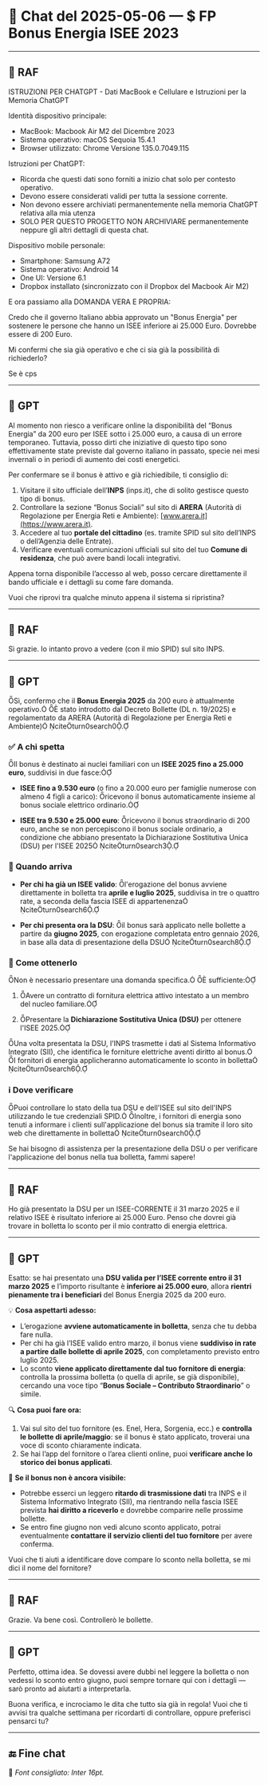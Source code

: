 # 📅 Chat del 2025-05-06 — $ FP Bonus Energia ISEE 2023

---

## 👤 **RAF**

ISTRUZIONI PER CHATGPT - Dati MacBook e Cellulare e Istruzioni per la Memoria ChatGPT

Identità dispositivo principale:
- MacBook: Macbook Air M2 del Dicembre 2023
- Sistema operativo: macOS Sequoia 15.4.1
- Browser utilizzato: Chrome Versione 135.0.7049.115

Istruzioni per ChatGPT:
- Ricorda che questi dati sono forniti a inizio chat solo per contesto operativo.
- Devono essere considerati validi per tutta la sessione corrente.
- Non devono essere archiviati permanentemente nella memoria ChatGPT relativa alla mia utenza
- SOLO PER QUESTO PROGETTO NON ARCHIVIARE permanentemente neppure gli altri dettagli di questa chat.

Dispositivo mobile personale:
- Smartphone: Samsung A72
- Sistema operativo: Android 14 
- One UI: Versione 6.1
- Dropbox installato (sincronizzato con il Dropbox del Macbook Air M2)

E ora passiamo alla DOMANDA VERA E PROPRIA:

Credo che il governo Italiano abbia approvato un "Bonus Energia" per sostenere le persone che hanno un ISEE inferiore ai 25.000 Euro. Dovrebbe essere di 200 Euro.

Mi confermi che sia già operativo e che ci sia già la possibilità di richiederlo?

Se è cps

---

## 🤖 **GPT**

Al momento non riesco a verificare online la disponibilità del “Bonus Energia” da 200 euro per ISEE sotto i 25.000 euro, a causa di un errore temporaneo. Tuttavia, posso dirti che iniziative di questo tipo sono effettivamente state previste dal governo italiano in passato, specie nei mesi invernali o in periodi di aumento dei costi energetici.

Per confermare se il bonus è attivo e già richiedibile, ti consiglio di:

1. Visitare il sito ufficiale dell’**INPS** (inps.it), che di solito gestisce questo tipo di bonus.
2. Controllare la sezione “Bonus Sociali” sul sito di **ARERA** (Autorità di Regolazione per Energia Reti e Ambiente): [www.arera.it](https://www.arera.it).
3. Accedere al tuo **portale del cittadino** (es. tramite SPID sul sito dell’INPS o dell’Agenzia delle Entrate).
4. Verificare eventuali comunicazioni ufficiali sul sito del tuo **Comune di residenza**, che può avere bandi locali integrativi.

Appena torna disponibile l’accesso al web, posso cercare direttamente il bando ufficiale e i dettagli su come fare domanda.

Vuoi che riprovi tra qualche minuto appena il sistema si ripristina?

---

## 👤 **RAF**

Sì grazie. Io intanto provo a vedere (con il mio SPID) sul sito INPS.

---

## 🤖 **GPT**

Sì, confermo che il **Bonus Energia 2025** da 200 euro è attualmente operativo. È stato introdotto dal Decreto Bollette (DL n. 19/2025) e regolamentato da ARERA (Autorità di Regolazione per Energia Reti e Ambiente) citeturn0search0.

### ✅ A chi spetta

Il bonus è destinato ai nuclei familiari con un **ISEE 2025 fino a 25.000 euro**, suddivisi in due fasce:

- **ISEE fino a 9.530 euro** (o fino a 20.000 euro per famiglie numerose con almeno 4 figli a carico): ricevono il bonus automaticamente insieme al bonus sociale elettrico ordinario.

- **ISEE tra 9.530 e 25.000 euro**: ricevono il bonus straordinario di 200 euro, anche se non percepiscono il bonus sociale ordinario, a condizione che abbiano presentato la Dichiarazione Sostitutiva Unica (DSU) per l'ISEE 2025 citeturn0search3.

### 📆 Quando arriva

- **Per chi ha già un ISEE valido**: l'erogazione del bonus avviene direttamente in bolletta tra **aprile e luglio 2025**, suddivisa in tre o quattro rate, a seconda della fascia ISEE di appartenenza citeturn0search6.

- **Per chi presenta ora la DSU**: il bonus sarà applicato nelle bollette a partire da **giugno 2025**, con erogazione completata entro gennaio 2026, in base alla data di presentazione della DSU citeturn0search8.

### 📝 Come ottenerlo

Non è necessario presentare una domanda specifica. È sufficiente:

1. Avere un contratto di fornitura elettrica attivo intestato a un membro del nucleo familiare.

2. Presentare la **Dichiarazione Sostitutiva Unica (DSU)** per ottenere l'ISEE 2025.

Una volta presentata la DSU, l'INPS trasmette i dati al Sistema Informativo Integrato (SII), che identifica le forniture elettriche aventi diritto al bonus. I fornitori di energia applicheranno automaticamente lo sconto in bolletta citeturn0search6.

### ℹ️ Dove verificare

Puoi controllare lo stato della tua DSU e dell'ISEE sul sito dell'INPS utilizzando le tue credenziali SPID. Inoltre, i fornitori di energia sono tenuti a informare i clienti sull'applicazione del bonus sia tramite il loro sito web che direttamente in bolletta citeturn0search0.

Se hai bisogno di assistenza per la presentazione della DSU o per verificare l'applicazione del bonus nella tua bolletta, fammi sapere!

---

## 👤 **RAF**

Ho già presentato la DSU per un ISEE-CORRENTE il 31 marzo 2025 e il relativo ISEE è risultato inferiore ai 25.000 Euro.
Penso che dovrei già trovare in bolletta lo sconto per il mio contratto di energia elettrica.

---

## 🤖 **GPT**

Esatto: se hai presentato una **DSU valida per l’ISEE corrente entro il 31 marzo 2025** e l’importo risultante è **inferiore ai 25.000 euro**, allora **rientri pienamente tra i beneficiari** del Bonus Energia 2025 da 200 euro.

💡 **Cosa aspettarti adesso:**

- L’erogazione **avviene automaticamente in bolletta**, senza che tu debba fare nulla.
- Per chi ha già l’ISEE valido entro marzo, il bonus viene **suddiviso in rate a partire dalle bollette di aprile 2025**, con completamento previsto entro luglio 2025.
- Lo sconto **viene applicato direttamente dal tuo fornitore di energia**: controlla la prossima bolletta (o quella di aprile, se già disponibile), cercando una voce tipo “**Bonus Sociale – Contributo Straordinario**” o simile.

🔍 **Cosa puoi fare ora:**

1. Vai sul sito del tuo fornitore (es. Enel, Hera, Sorgenia, ecc.) e **controlla le bollette di aprile/maggio**: se il bonus è stato applicato, troverai una voce di sconto chiaramente indicata.
2. Se hai l’app del fornitore o l’area clienti online, puoi **verificare anche lo storico dei bonus applicati**.

📌 **Se il bonus non è ancora visibile:**
- Potrebbe esserci un leggero **ritardo di trasmissione dati** tra INPS e il Sistema Informativo Integrato (SII), ma rientrando nella fascia ISEE prevista **hai diritto a riceverlo** e dovrebbe comparire nelle prossime bollette.
- Se entro fine giugno non vedi alcuno sconto applicato, potrai eventualmente **contattare il servizio clienti del tuo fornitore** per avere conferma.

Vuoi che ti aiuti a identificare dove compare lo sconto nella bolletta, se mi dici il nome del fornitore?

---

## 👤 **RAF**

Grazie. Va bene così. Controllerò le bollette.

---

## 🤖 **GPT**

Perfetto, ottima idea. Se dovessi avere dubbi nel leggere la bolletta o non vedessi lo sconto entro giugno, puoi sempre tornare qui con i dettagli — sarò pronto ad aiutarti a interpretarla.

Buona verifica, e incrociamo le dita che tutto sia già in regola! Vuoi che ti avvisi tra qualche settimana per ricordarti di controllare, oppure preferisci pensarci tu?

---

## 🔚 Fine chat

📌 *Font consigliato: Inter 16pt.*
